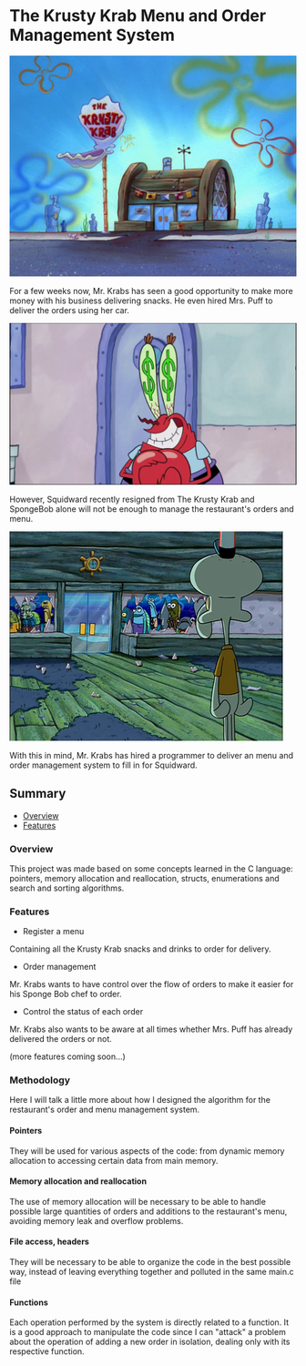 # The Krusty Krab Menu and Order Management System

![the_krusty_krab](/assets/The_Krusty_Krab.png)

For a few weeks now, Mr. Krabs has seen a good opportunity to make more money with his business delivering snacks. He even hired Mrs. Puff to deliver the orders using her car.

![mr_krabs_money](/assets/mr_krabs_money.jpg)

However, Squidward recently resigned from The Krusty Krab and SpongeBob alone will not be enough to manage the restaurant's orders and menu.

![squidwards_out](/assets/without_squid.png)

With this in mind, Mr. Krabs has hired a programmer to deliver an menu and order management system to fill in for Squidward.

## Summary

- [Overview](###Overview)
- [Features](###Features)


### Overview

This project was made based on some concepts learned in the C language: pointers, memory allocation and reallocation, structs, enumerations and search and sorting algorithms.

### Features 

- Register a menu

Containing all the Krusty Krab snacks and drinks to order for delivery.

- Order management

Mr. Krabs wants to have control over the flow of orders to make it easier for his Sponge Bob chef to order.

- Control the status of each order

Mr. Krabs also wants to be aware at all times whether Mrs. Puff has already delivered the orders or not.

(more features coming soon...)

### Methodology

Here I will talk a little more about how I designed the algorithm for the restaurant's order and menu management system.

#### Pointers

They will be used for various aspects of the code: from dynamic memory allocation to accessing certain data from main memory.

#### Memory allocation and reallocation

The use of memory allocation will be necessary to be able to handle possible large quantities of orders and additions to the restaurant's menu, avoiding memory leak and overflow problems.

#### File access, headers

They will be necessary to be able to organize the code in the best possible way, instead of leaving everything together and polluted in the same main.c file

#### Functions

Each operation performed by the system is directly related to a function. It is a good approach to manipulate the code since I can "attack" a problem about the operation of adding a new order in isolation, dealing only with its respective function.